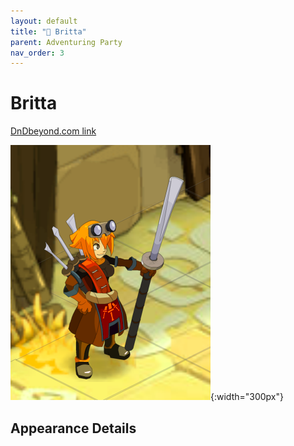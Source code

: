 ```yaml
---
layout: default
title: "🤷 Britta"
parent: Adventuring Party
nav_order: 3
---
```


# Britta

[DnDbeyond.com link](https://www.dndbeyond.com/characters/31966931)

![full_art](img/britta.png){:width="300px"}

## Appearance Details
